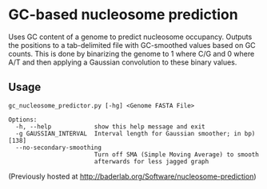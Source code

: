 # GC-based nucleosome prediction

Uses GC content of a genome to predict nucleosome occupancy. Outputs the positions to a tab-delimited file with GC-smoothed values based on GC counts. This is done by binarizing the genome to 1 where C/G and 0 where A/T and then applying a Gaussian convolution to these binary values.


## Usage

```
gc_nucleosome_predictor.py [-hg] <Genome FASTA File>

Options:
  -h, --help            show this help message and exit
  -g GAUSSIAN_INTERVAL  Interval length for Gaussian smoother; in bp) [138]
  --no-secondary-smoothing
                        Turn off SMA (Simple Moving Average) to smooth
                        afterwards for less jagged graph
```

(Previously hosted at http://baderlab.org/Software/nucleosome-prediction)